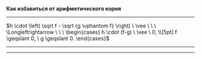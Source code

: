 **Как избавиться от арифметического корня**

--- ---

$h \cdot \left( \sqrt f - \sqrt {g \vphantom f} \right) \ \vee \ \ \ \Longleftrightarrow \ \ \ \begin{cases} h \cdot (f-g) \ \vee \ 0, \\[5pt] f \geqslant 0, \ g \geqslant 0. \end{cases}$

--- ---
--- ---
